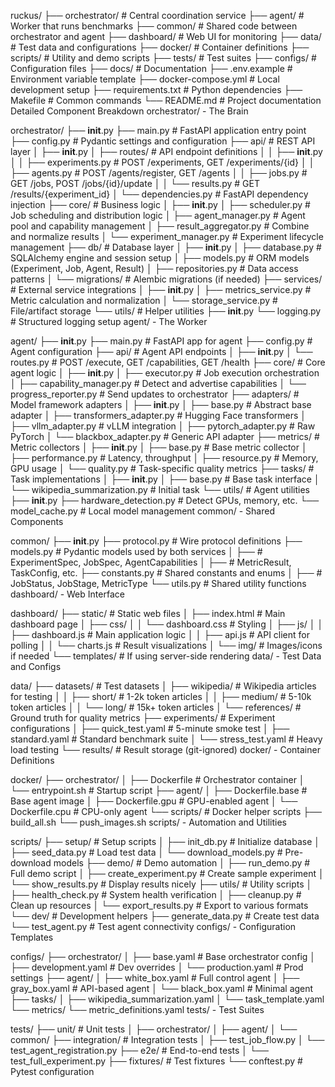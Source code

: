 ruckus/
├── orchestrator/           # Central coordination service
├── agent/                  # Worker that runs benchmarks
├── common/                 # Shared code between orchestrator and agent
├── dashboard/              # Web UI for monitoring
├── data/                   # Test data and configurations
├── docker/                 # Container definitions
├── scripts/                # Utility and demo scripts
├── tests/                  # Test suites
├── configs/                # Configuration files
├── docs/                   # Documentation
├── .env.example            # Environment variable template
├── docker-compose.yml      # Local development setup
├── requirements.txt        # Python dependencies
├── Makefile               # Common commands
└── README.md              # Project documentation
Detailed Component Breakdown
orchestrator/ - The Brain

orchestrator/
├── __init__.py
├── main.py                 # FastAPI application entry point
├── config.py               # Pydantic settings and configuration
├── api/                    # REST API layer
│   ├── __init__.py
│   ├── routes/             # API endpoint definitions
│   │   ├── __init__.py
│   │   ├── experiments.py  # POST /experiments, GET /experiments/{id}
│   │   ├── agents.py       # POST /agents/register, GET /agents
│   │   ├── jobs.py         # GET /jobs, POST /jobs/{id}/update
│   │   └── results.py      # GET /results/{experiment_id}
│   └── dependencies.py     # FastAPI dependency injection
├── core/                   # Business logic
│   ├── __init__.py
│   ├── scheduler.py        # Job scheduling and distribution logic
│   ├── agent_manager.py    # Agent pool and capability management
│   ├── result_aggregator.py # Combine and normalize results
│   └── experiment_manager.py # Experiment lifecycle management
├── db/                     # Database layer
│   ├── __init__.py
│   ├── database.py         # SQLAlchemy engine and session setup
│   ├── models.py           # ORM models (Experiment, Job, Agent, Result)
│   ├── repositories.py     # Data access patterns
│   └── migrations/         # Alembic migrations (if needed)
├── services/               # External service integrations
│   ├── __init__.py
│   ├── metrics_service.py  # Metric calculation and normalization
│   └── storage_service.py  # File/artifact storage
└── utils/                  # Helper utilities
    ├── __init__.py
    └── logging.py          # Structured logging setup
agent/ - The Worker

agent/
├── __init__.py
├── main.py                 # FastAPI app for agent
├── config.py               # Agent configuration
├── api/                    # Agent API endpoints
│   ├── __init__.py
│   └── routes.py           # POST /execute, GET /capabilities, GET /health
├── core/                   # Core agent logic
│   ├── __init__.py
│   ├── executor.py         # Job execution orchestration
│   ├── capability_manager.py # Detect and advertise capabilities
│   └── progress_reporter.py # Send updates to orchestrator
├── adapters/               # Model framework adapters
│   ├── __init__.py
│   ├── base.py            # Abstract base adapter
│   ├── transformers_adapter.py # Hugging Face transformers
│   ├── vllm_adapter.py    # vLLM integration
│   ├── pytorch_adapter.py # Raw PyTorch
│   └── blackbox_adapter.py # Generic API adapter
├── metrics/                # Metric collectors
│   ├── __init__.py
│   ├── base.py            # Base metric collector
│   ├── performance.py     # Latency, throughput
│   ├── resource.py        # Memory, GPU usage
│   └── quality.py         # Task-specific quality metrics
├── tasks/                  # Task implementations
│   ├── __init__.py
│   ├── base.py            # Base task interface
│   └── wikipedia_summarization.py # Initial task
└── utils/                  # Agent utilities
    ├── __init__.py
    ├── hardware_detection.py # Detect GPUs, memory, etc.
    └── model_cache.py      # Local model management
common/ - Shared Components

common/
├── __init__.py
├── protocol.py             # Wire protocol definitions
├── models.py               # Pydantic models used by both services
│   ├── # ExperimentSpec, JobSpec, AgentCapabilities
│   ├── # MetricResult, TaskConfig, etc.
├── constants.py            # Shared constants and enums
│   ├── # JobStatus, JobStage, MetricType
└── utils.py                # Shared utility functions
dashboard/ - Web Interface

dashboard/
├── static/                 # Static web files
│   ├── index.html         # Main dashboard page
│   ├── css/
│   │   └── dashboard.css  # Styling
│   ├── js/
│   │   ├── dashboard.js   # Main application logic
│   │   ├── api.js        # API client for polling
│   │   └── charts.js     # Result visualizations
│   └── img/              # Images/icons if needed
└── templates/             # If using server-side rendering
data/ - Test Data and Configs

data/
├── datasets/              # Test datasets
│   ├── wikipedia/         # Wikipedia articles for testing
│   │   ├── short/        # 1-2k token articles
│   │   ├── medium/       # 5-10k token articles
│   │   └── long/         # 15k+ token articles
│   └── references/       # Ground truth for quality metrics
├── experiments/          # Experiment configurations
│   ├── quick_test.yaml  # 5-minute smoke test
│   ├── standard.yaml    # Standard benchmark suite
│   └── stress_test.yaml # Heavy load testing
└── results/             # Result storage (git-ignored)
docker/ - Container Definitions

docker/
├── orchestrator/
│   ├── Dockerfile         # Orchestrator container
│   └── entrypoint.sh     # Startup script
├── agent/
│   ├── Dockerfile.base   # Base agent image
│   ├── Dockerfile.gpu    # GPU-enabled agent
│   └── Dockerfile.cpu    # CPU-only agent
└── scripts/              # Docker helper scripts
    ├── build_all.sh
    └── push_images.sh
scripts/ - Automation and Utilities

scripts/
├── setup/                # Setup scripts
│   ├── init_db.py       # Initialize database
│   ├── seed_data.py     # Load test data
│   └── download_models.py # Pre-download models
├── demo/                 # Demo automation
│   ├── run_demo.py      # Full demo script
│   ├── create_experiment.py # Create sample experiment
│   └── show_results.py  # Display results nicely
├── utils/               # Utility scripts
│   ├── health_check.py  # System health verification
│   ├── cleanup.py       # Clean up resources
│   └── export_results.py # Export to various formats
└── dev/                 # Development helpers
    ├── generate_data.py # Create test data
    └── test_agent.py    # Test agent connectivity
configs/ - Configuration Templates

configs/
├── orchestrator/
│   ├── base.yaml        # Base orchestrator config
│   ├── development.yaml # Dev overrides
│   └── production.yaml  # Prod settings
├── agent/
│   ├── white_box.yaml   # Full control agent
│   ├── gray_box.yaml    # API-based agent
│   └── black_box.yaml   # Minimal agent
├── tasks/
│   ├── wikipedia_summarization.yaml
│   └── task_template.yaml
└── metrics/
    └── metric_definitions.yaml
tests/ - Test Suites

tests/
├── unit/                # Unit tests
│   ├── orchestrator/
│   ├── agent/
│   └── common/
├── integration/         # Integration tests
│   ├── test_job_flow.py
│   └── test_agent_registration.py
├── e2e/                # End-to-end tests
│   └── test_full_experiment.py
├── fixtures/           # Test fixtures
└── conftest.py        # Pytest configuration